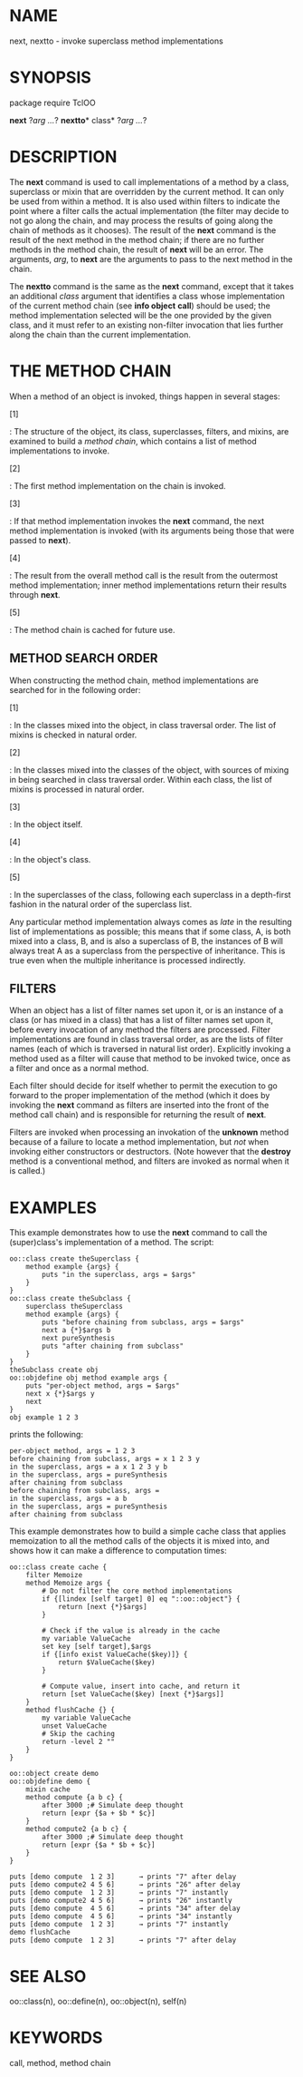 # NAME

next, nextto - invoke superclass method implementations

# SYNOPSIS

package require TclOO

**next** ?*arg \...*? **nextto*** class* ?*arg \...*?

# DESCRIPTION

The **next** command is used to call implementations of a method by a
class, superclass or mixin that are overridden by the current method. It
can only be used from within a method. It is also used within filters to
indicate the point where a filter calls the actual implementation (the
filter may decide to not go along the chain, and may process the results
of going along the chain of methods as it chooses). The result of the
**next** command is the result of the next method in the method chain;
if there are no further methods in the method chain, the result of
**next** will be an error. The arguments, *arg*, to **next** are the
arguments to pass to the next method in the chain.

The **nextto** command is the same as the **next** command, except that
it takes an additional *class* argument that identifies a class whose
implementation of the current method chain (see **info object**
**call**) should be used; the method implementation selected will be the
one provided by the given class, and it must refer to an existing
non-filter invocation that lies further along the chain than the current
implementation.

# THE METHOD CHAIN

When a method of an object is invoked, things happen in several stages:

\[1\]

:   The structure of the object, its class, superclasses, filters, and
    mixins, are examined to build a *method chain*, which contains a
    list of method implementations to invoke.

\[2\]

:   The first method implementation on the chain is invoked.

\[3\]

:   If that method implementation invokes the **next** command, the next
    method implementation is invoked (with its arguments being those
    that were passed to **next**).

\[4\]

:   The result from the overall method call is the result from the
    outermost method implementation; inner method implementations return
    their results through **next**.

\[5\]

:   The method chain is cached for future use.

## METHOD SEARCH ORDER

When constructing the method chain, method implementations are searched
for in the following order:

\[1\]

:   In the classes mixed into the object, in class traversal order. The
    list of mixins is checked in natural order.

\[2\]

:   In the classes mixed into the classes of the object, with sources of
    mixing in being searched in class traversal order. Within each
    class, the list of mixins is processed in natural order.

\[3\]

:   In the object itself.

\[4\]

:   In the object\'s class.

\[5\]

:   In the superclasses of the class, following each superclass in a
    depth-first fashion in the natural order of the superclass list.

Any particular method implementation always comes as *late* in the
resulting list of implementations as possible; this means that if some
class, A, is both mixed into a class, B, and is also a superclass of B,
the instances of B will always treat A as a superclass from the
perspective of inheritance. This is true even when the multiple
inheritance is processed indirectly.

## FILTERS

When an object has a list of filter names set upon it, or is an instance
of a class (or has mixed in a class) that has a list of filter names set
upon it, before every invocation of any method the filters are
processed. Filter implementations are found in class traversal order, as
are the lists of filter names (each of which is traversed in natural
list order). Explicitly invoking a method used as a filter will cause
that method to be invoked twice, once as a filter and once as a normal
method.

Each filter should decide for itself whether to permit the execution to
go forward to the proper implementation of the method (which it does by
invoking the **next** command as filters are inserted into the front of
the method call chain) and is responsible for returning the result of
**next**.

Filters are invoked when processing an invokation of the **unknown**
method because of a failure to locate a method implementation, but *not*
when invoking either constructors or destructors. (Note however that the
**destroy** method is a conventional method, and filters are invoked as
normal when it is called.)

# EXAMPLES

This example demonstrates how to use the **next** command to call the
(super)class\'s implementation of a method. The script:

    oo::class create theSuperclass {
        method example {args} {
            puts "in the superclass, args = $args"
        }
    }
    oo::class create theSubclass {
        superclass theSuperclass
        method example {args} {
            puts "before chaining from subclass, args = $args"
            next a {*}$args b
            next pureSynthesis
            puts "after chaining from subclass"
        }
    }
    theSubclass create obj
    oo::objdefine obj method example args {
        puts "per-object method, args = $args"
        next x {*}$args y
        next
    }
    obj example 1 2 3

prints the following:

    per-object method, args = 1 2 3
    before chaining from subclass, args = x 1 2 3 y
    in the superclass, args = a x 1 2 3 y b
    in the superclass, args = pureSynthesis
    after chaining from subclass
    before chaining from subclass, args =
    in the superclass, args = a b
    in the superclass, args = pureSynthesis
    after chaining from subclass

This example demonstrates how to build a simple cache class that applies
memoization to all the method calls of the objects it is mixed into, and
shows how it can make a difference to computation times:

    oo::class create cache {
        filter Memoize
        method Memoize args {
            # Do not filter the core method implementations
            if {[lindex [self target] 0] eq "::oo::object"} {
                return [next {*}$args]
            }

            # Check if the value is already in the cache
            my variable ValueCache
            set key [self target],$args
            if {[info exist ValueCache($key)]} {
                return $ValueCache($key)
            }

            # Compute value, insert into cache, and return it
            return [set ValueCache($key) [next {*}$args]]
        }
        method flushCache {} {
            my variable ValueCache
            unset ValueCache
            # Skip the caching
            return -level 2 ""
        }
    }

    oo::object create demo
    oo::objdefine demo {
        mixin cache
        method compute {a b c} {
            after 3000 ;# Simulate deep thought
            return [expr {$a + $b * $c}]
        }
        method compute2 {a b c} {
            after 3000 ;# Simulate deep thought
            return [expr {$a * $b + $c}]
        }
    }

    puts [demo compute  1 2 3]      → prints "7" after delay
    puts [demo compute2 4 5 6]      → prints "26" after delay
    puts [demo compute  1 2 3]      → prints "7" instantly
    puts [demo compute2 4 5 6]      → prints "26" instantly
    puts [demo compute  4 5 6]      → prints "34" after delay
    puts [demo compute  4 5 6]      → prints "34" instantly
    puts [demo compute  1 2 3]      → prints "7" instantly
    demo flushCache
    puts [demo compute  1 2 3]      → prints "7" after delay

# SEE ALSO

oo::class(n), oo::define(n), oo::object(n), self(n)

# KEYWORDS

call, method, method chain

<!---
Copyright (c) 2007 Donal K. Fellow
-->

